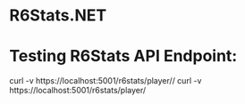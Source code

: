 # R6Stats.NET

# Testing R6Stats API Endpoint:

curl -v https://localhost:5001/r6stats/player/<platform>/<playerName>
curl -v https://localhost:5001/r6stats/player/<playerId>